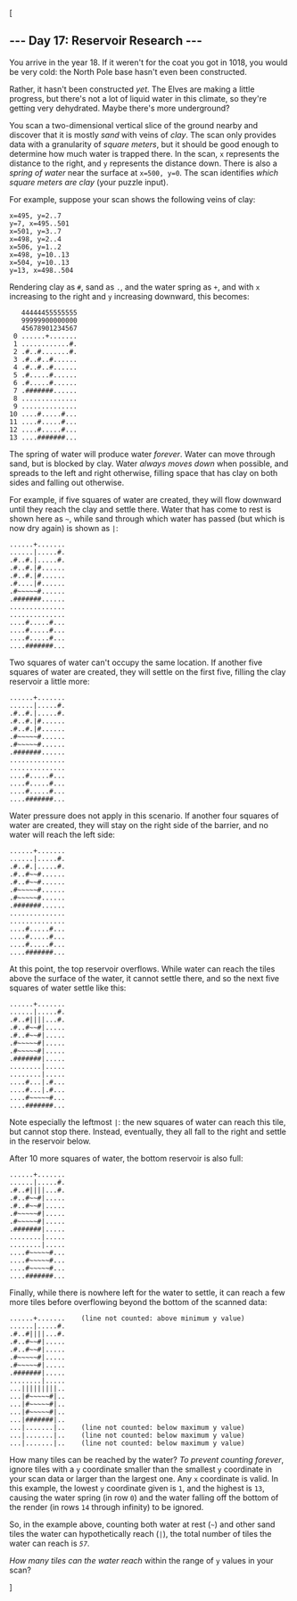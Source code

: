 [<article class="day-desc"><h2>--- Day 17: Reservoir Research ---</h2><p>You arrive in the year 18. If it weren't for <span title="Continuity!">the coat</span> you got in 1018, you would be very cold: the North Pole base hasn't even been constructed.</p>
<p>Rather, it hasn't been constructed <em>yet</em>.  The Elves are making a little progress, but there's not a lot of liquid water in this climate, so they're getting very dehydrated.  Maybe there's more underground?</p>
<p>You scan a two-dimensional vertical slice of the ground nearby and discover that it is mostly <em>sand</em> with veins of <em>clay</em>.  The scan only provides data with a granularity of <em>square meters</em>, but it should be good enough to determine how much water is trapped there. In the scan, <code>x</code> represents the distance to the right, and <code>y</code> represents the distance down. There is also a <em>spring of water</em> near the surface at <code>x=500, y=0</code>. The scan identifies <em>which square meters are clay</em> (your puzzle input).</p>
<p>For example, suppose your scan shows the following veins of clay:</p>
<pre><code>x=495, y=2..7
y=7, x=495..501
x=501, y=3..7
x=498, y=2..4
x=506, y=1..2
x=498, y=10..13
x=504, y=10..13
y=13, x=498..504
</code></pre>
<p>Rendering clay as <code>#</code>, sand as <code>.</code>, and the water spring as <code>+</code>, and with <code>x</code> increasing to the right and <code>y</code> increasing downward, this becomes:</p>
<pre><code>   44444455555555
   99999900000000
   45678901234567
 0 ......+.......
 1 ............#.
 2 .#..#.......#.
 3 .#..#..#......
 4 .#..#..#......
 5 .#.....#......
 6 .#.....#......
 7 .#######......
 8 ..............
 9 ..............
10 ....#.....#...
11 ....#.....#...
12 ....#.....#...
13 ....#######...
</code></pre>
<p>The spring of water will produce water <em>forever</em>. Water can move through sand, but is blocked by clay. Water <em>always moves down</em> when possible, and spreads to the left and right otherwise, filling space that has clay on both sides and falling out otherwise.</p>
<p>For example, if five squares of water are created, they will flow downward until they reach the clay and settle there. Water that has come to rest is shown here as <code>~</code>, while sand through which water has passed (but which is now dry again) is shown as <code>|</code>:</p>
<pre><code>......+.......
......|.....#.
.#..#.|.....#.
.#..#.|#......
.#..#.|#......
.#....|#......
.#~~~~~#......
.#######......
..............
..............
....#.....#...
....#.....#...
....#.....#...
....#######...
</code></pre>
<p>Two squares of water can't occupy the same location.  If another five squares of water are created, they will settle on the first five, filling the clay reservoir a little more:</p>
<pre><code>......+.......
......|.....#.
.#..#.|.....#.
.#..#.|#......
.#..#.|#......
.#~~~~~#......
.#~~~~~#......
.#######......
..............
..............
....#.....#...
....#.....#...
....#.....#...
....#######...
</code></pre>
<p>Water pressure does not apply in this scenario. If another four squares of water are created, they will stay on the right side of the barrier, and no water will reach the left side:</p>
<pre><code>......+.......
......|.....#.
.#..#.|.....#.
.#..#~~#......
.#..#~~#......
.#~~~~~#......
.#~~~~~#......
.#######......
..............
..............
....#.....#...
....#.....#...
....#.....#...
....#######...
</code></pre>
<p>At this point, the top reservoir overflows. While water can reach the tiles above the surface of the water, it cannot settle there, and so the next five squares of water settle like this:</p>
<pre><code>......+.......
......|.....#.
.#..#<em>|</em>|||...#.
.#..#~~#|.....
.#..#~~#|.....
.#~~~~~#|.....
.#~~~~~#|.....
.#######|.....
........|.....
........|.....
....#...|.#...
....#...|.#...
....#~~~~~#...
....#######...
</code></pre>
<p>Note especially the leftmost <code>|</code>: the new squares of water can reach this tile, but cannot stop there.  Instead, eventually, they all fall to the right and settle in the reservoir below.</p>
<p>After 10 more squares of water, the bottom reservoir is also full:</p>
<pre><code>......+.......
......|.....#.
.#..#||||...#.
.#..#~~#|.....
.#..#~~#|.....
.#~~~~~#|.....
.#~~~~~#|.....
.#######|.....
........|.....
........|.....
....#~~~~~#...
....#~~~~~#...
....#~~~~~#...
....#######...
</code></pre>
<p>Finally, while there is nowhere left for the water to settle, it can reach a few more tiles before overflowing beyond the bottom of the scanned data:</p>
<pre><code>......+.......    (line not counted: above minimum y value)
......|.....#.
.#..#||||...#.
.#..#~~#|.....
.#..#~~#|.....
.#~~~~~#|.....
.#~~~~~#|.....
.#######|.....
........|.....
...|||||||||..
...|#~~~~~#|..
...|#~~~~~#|..
...|#~~~~~#|..
...|#######|..
...|.......|..    (line not counted: below maximum y value)
...|.......|..    (line not counted: below maximum y value)
...|.......|..    (line not counted: below maximum y value)
</code></pre>
<p>How many tiles can be reached by the water?  <em>To prevent counting forever</em>, ignore tiles with a <code>y</code> coordinate smaller than the smallest <code>y</code> coordinate in your scan data or larger than the largest one. Any <code>x</code> coordinate is valid. In this example, the lowest <code>y</code> coordinate given is <code>1</code>, and the highest is <code>13</code>, causing the water spring (in row <code>0</code>) and the water falling off the bottom of the render (in rows <code>14</code> through infinity) to be ignored.</p>
<p>So, in the example above, counting both water at rest (<code>~</code>) and other sand tiles the water can hypothetically reach (<code>|</code>), the total number of tiles the water can reach is <code><em>57</em></code>.</p>
<p><em>How many tiles can the water reach</em> within the range of <code>y</code> values in your scan?</p>
</article>]
